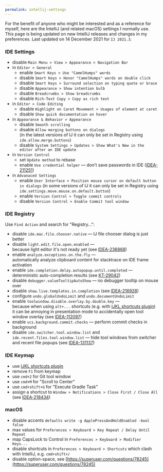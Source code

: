 ```yaml
---
permalink: intellij-settings
---
```


For the benefit of anyone who might be interested and as a reference for myself, here are the IntelliJ (and related macOS) settings I normally use.
This page is being updated on new IntelliJ releases and changes in my preferences. Last updated on 14 December 2021 for `IJ 2021.3`.

### IDE Settings
 - disable `Main Menu > View > Appearance > Navigation Bar`
 - in `Editor > General`
     - enable `Smart Keys > Use "CamelHumps" words`
     - disable `Smart Keys > Honor "CamelHumps" words on double click`
     - disable `Smart Keys > Surround selection on typing quote or brace`
     - disable `Appearance > Show intention bulb`
     - disable `Breadcrumbs > Show breadcrumbs`
     - disable `Rich-Text Copy > Copy as rich text`
 - in `Editor > Code Editing`
     - disable `Highlight on Caret Movement > Usages of element at caret`
     - disable `Show quick documentation on hover`
 - in `Appearance & Behavior > Appearance`
     - disable `Smooth scrolling`
     - disable `Allow merging buttons on dialogs`<br/>
       (in the latest versions of IJ it can only be set in Registry using `ide.allow.merge.buttons`)
     - disable `System Settings > Updates > Show What's New in the editor after an IDE update`  
 - in `Version Control`
     - set `Update method` to rebase
     - enable `Use credential helper` — don't save passwords in IDE ([IDEA-211251](https://youtrack.jetbrains.com/issue/IDEA-211251))
 - in `Advanaced Settings`
     - enable `User Interface > Position mouse cursor on default button in dialogs`
       (in some versions of IJ it can only be set in Registry using `ide.settings.move.mouse.on.default.button`)
     - enable `Version Control > Toggle commit controls`
     - disable `Version Control > Enable Commit tool window`

### IDE Registry
Use `Find Action` and search for "Registry...":
 - disable `ide.mac.file.chooser.native` — IJ file chooser dialog is just better
 - disable `light.edit.file.open.enabled` — <br/>
   because light editor it's not ready yet (see [IDEA-236868](https://youtrack.jetbrains.com/issue/IDEA-236868))
 - enable `analyze.exceptions.on.the.fly` — <br/>
   automatically analyze clipboard content for stacktrace on IDE frame activation
 - enable `ide.completion.delay.autopopup.until.completed` — <br/>
   deterministic auto-completion results (see [KT-29042](https://youtrack.jetbrains.com/issue/KT-29042))
 - disable `debugger.valueTooltipAutoShow` — no debugger tooltip on mouse over
 - disable `show.live.templates.in.completion` (see [IDEA-216928](https://youtrack.jetbrains.com/issue/IDEA-216928))
 - configure `undo.globalUndoLimit` and `undo.documentUndoLimit`
 - enable `toolwindow.disable.overlay.by.double.key` — <br/>
   because when using `alt+...` shortcuts (e.g. with [IJKL shortcuts plugin](https://github.com/dkandalov/ijkl-shortcuts-plugin)) 
   it can be annoying in presentation mode to accidentally open tool window overlay (see [IDEA-112097](https://youtrack.jetbrains.com/issue/IDEA-112097))
 - enable `vcs.background.commit.checks` — perform commit checks in background
 - disable `ide.switcher.tool.window.list` and `ide.recent.files.tool.window.list` — hide tool windows from switcher and recent file popups (see [IDEA-131137](https://youtrack.jetbrains.com/issue/IDEA-131137))

### IDE Keymap
 - use [IJKL shortcuts plugin](https://github.com/dkandalov/ijkl-shortcuts-plugin)
 - remove `F1` from keymap
 - use `cmd+2` for Git tool window
 - use `cmd+M` for "Scroll to Center"
 - use `cmd+shift+G` for "Execute Gradle Task"
 - assign a shortcut to `Window > Notifications > Close First / Close All` (see [IDEA-218434](https://youtrack.jetbrains.com/issue/IDEA-218434))

### macOS
 - disable accents `defaults write -g ApplePressAndHoldEnabled -bool false`
 - max values for `Preferences > Keyboard > Key Repeat / Delay Until Repeat`
 - map CapsLock to Control in `Preferences > Keyboard > Modifier Keys...`
 - disable shortcuts in `Preferences > Keyboard > Shortcuts` which clash with IntelliJ, e.g. `cmd+shift+/`
 - disable option-space, see [https://superuser.com/questions/78245](https://superuser.com/questions/78245)
 